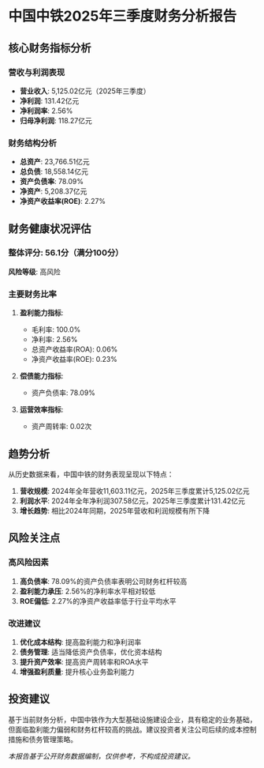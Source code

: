 # 中国中铁2025年三季度财务分析报告

## 核心财务指标分析

### 营收与利润表现
- **营业收入**: 5,125.02亿元（2025年三季度）
- **净利润**: 131.42亿元
- **净利润率**: 2.56%
- **归母净利润**: 118.27亿元

### 财务结构分析
- **总资产**: 23,766.51亿元
- **总负债**: 18,558.14亿元
- **资产负债率**: 78.09%
- **净资产**: 5,208.37亿元
- **净资产收益率(ROE)**: 2.27%

## 财务健康状况评估

### 整体评分: 56.1分（满分100分）
**风险等级**: 高风险

### 主要财务比率
1. **盈利能力指标**:
   - 毛利率: 100.0%
   - 净利率: 2.56%
   - 总资产收益率(ROA): 0.06%
   - 净资产收益率(ROE): 0.23%

2. **偿债能力指标**:
   - 资产负债率: 78.09%

3. **运营效率指标**:
   - 资产周转率: 0.02次

## 趋势分析

从历史数据来看，中国中铁的财务表现呈现以下特点：

1. **营收规模**: 2024年全年营收11,603.11亿元，2025年三季度累计5,125.02亿元
2. **利润水平**: 2024年全年净利润307.58亿元，2025年三季度累计131.42亿元
3. **增长趋势**: 相比2024年同期，2025年营收和利润规模有所下降

## 风险关注点

### 高风险因素
1. **高负债率**: 78.09%的资产负债率表明公司财务杠杆较高
2. **盈利能力承压**: 2.56%的净利率水平相对较低
3. **ROE偏低**: 2.27%的净资产收益率低于行业平均水平

### 改进建议
1. **优化成本结构**: 提高盈利能力和净利润率
2. **债务管理**: 适当降低资产负债率，优化资本结构
3. **提升资产效率**: 提高资产周转率和ROA水平
4. **增强盈利质量**: 提升核心业务盈利能力

## 投资建议

基于当前财务分析，中国中铁作为大型基础设施建设企业，具有稳定的业务基础，但面临盈利能力偏弱和财务杠杆较高的挑战。建议投资者关注公司后续的成本控制措施和债务管理策略。

*本报告基于公开财务数据编制，仅供参考，不构成投资建议。*
